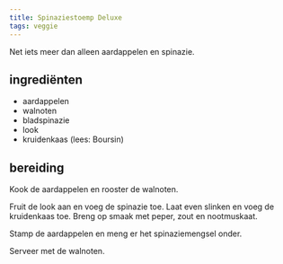 ```yaml
---
title: Spinaziestoemp Deluxe
tags: veggie
---
```


Net iets meer dan alleen aardappelen en spinazie.

## ingrediënten

* aardappelen
* walnoten
* bladspinazie
* look
* kruidenkaas (lees: Boursin)

## bereiding

Kook de aardappelen en rooster de walnoten.

Fruit de look aan en voeg de spinazie toe. Laat even slinken en voeg de kruidenkaas toe. Breng op smaak met peper, zout en nootmuskaat.

Stamp de aardappelen en meng er het spinaziemengsel onder.

Serveer met de walnoten.
